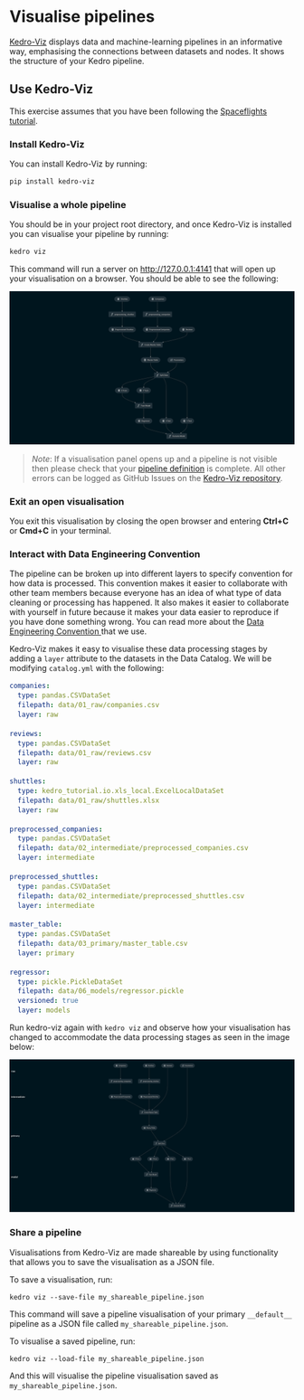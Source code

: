# Visualise pipelines

[Kedro-Viz](https://github.com/quantumblacklabs/kedro-viz) displays data and machine-learning pipelines in an informative way, emphasising the connections between datasets and nodes. It shows the structure of your Kedro pipeline.

## Use Kedro-Viz

This exercise assumes that you have been following the [Spaceflights tutorial](01_spaceflights_tutorial.md).

### Install Kedro-Viz

You can install Kedro-Viz by running:
```bash
pip install kedro-viz
```

### Visualise a whole pipeline

You should be in your project root directory, and once Kedro-Viz is installed you can visualise your pipeline by running:
```bash
kedro viz
```

This command will run a server on http://127.0.0.1:4141 that will open up your visualisation on a browser. You should
 be able to see the following:

![](../meta/images/pipeline_visualisation.png)

> _Note_: If a visualisation panel opens up and a pipeline is not visible then please check that your [pipeline
> definition](04_create_pipelines.md) is complete. All other errors can be logged as GitHub Issues on
> the [Kedro-Viz repository](https://github.com/quantumblacklabs/kedro-viz).

### Exit an open visualisation

You exit this visualisation by closing the open browser and entering **Ctrl+C** or **Cmd+C** in your terminal.

### Interact with Data Engineering Convention

The pipeline can be broken up into different layers to specify convention for how data is processed. This convention
 makes it easier to collaborate with other team members because everyone has an idea of what type of data cleaning or
  processing has happened. It also makes it easier to collaborate with yourself in future because it makes your data
   easier to reproduce if you have done something wrong. You can read more about the [Data Engineering Convention
   ](../12_faq/01_faq.md#what-is-data-engineering-convention) that we use.

Kedro-Viz makes it easy to visualise these data processing stages by adding a `layer` attribute to the datasets in the Data Catalog. We will be modifying `catalog.yml` with the following:

```yaml
companies:
  type: pandas.CSVDataSet
  filepath: data/01_raw/companies.csv
  layer: raw

reviews:
  type: pandas.CSVDataSet
  filepath: data/01_raw/reviews.csv
  layer: raw

shuttles:
  type: kedro_tutorial.io.xls_local.ExcelLocalDataSet
  filepath: data/01_raw/shuttles.xlsx
  layer: raw

preprocessed_companies:
  type: pandas.CSVDataSet
  filepath: data/02_intermediate/preprocessed_companies.csv
  layer: intermediate

preprocessed_shuttles:
  type: pandas.CSVDataSet
  filepath: data/02_intermediate/preprocessed_shuttles.csv
  layer: intermediate

master_table:
  type: pandas.CSVDataSet
  filepath: data/03_primary/master_table.csv
  layer: primary

regressor:
  type: pickle.PickleDataSet
  filepath: data/06_models/regressor.pickle
  versioned: true
  layer: models
```

Run kedro-viz again with `kedro viz` and observe how your visualisation has changed to accommodate the data processing stages as seen in the image below:

![](../meta/images/pipeline_visualisation_with_layers.png)

### Share a pipeline

Visualisations from Kedro-Viz are made shareable by using functionality that allows you to save the visualisation as a JSON file.

To save a visualisation, run:
```
kedro viz --save-file my_shareable_pipeline.json
```

This command will save a pipeline visualisation of your primary `__default__` pipeline as a JSON file called `my_shareable_pipeline.json`.

To visualise a saved pipeline, run:
```
kedro viz --load-file my_shareable_pipeline.json
```

And this will visualise the pipeline visualisation saved as `my_shareable_pipeline.json`.
